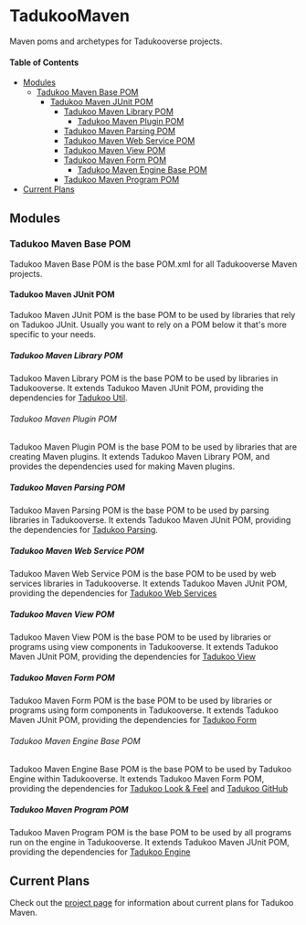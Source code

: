 # TadukooMaven
Maven poms and archetypes for Tadukooverse projects.

#### Table of Contents
* [Modules](#modules)
    * [Tadukoo Maven Base POM](#tadukoo-maven-base-pom)
      * [Tadukoo Maven JUnit POM](#tadukoo-maven-junit-pom)
        * [Tadukoo Maven Library POM](#tadukoo-maven-library-pom)
          * [Tadukoo Maven Plugin POM](#tadukoo-maven-plugin-pom)
        * [Tadukoo Maven Parsing POM](#tadukoo-maven-parsing-pom)
        * [Tadukoo Maven Web Service POM](#tadukoo-maven-web-service-pom)
        * [Tadukoo Maven View POM](#tadukoo-maven-view-pom)
        * [Tadukoo Maven Form POM](#tadukoo-maven-form-pom)
          * [Tadukoo Maven Engine Base POM](#tadukoo-maven-engine-base-pom)
        * [Tadukoo Maven Program POM](#tadukoo-maven-program-pom)
* [Current Plans](#current-plans)

## Modules
### Tadukoo Maven Base POM
Tadukoo Maven Base POM is the base POM.xml for all Tadukooverse Maven projects.

#### Tadukoo Maven JUnit POM
Tadukoo Maven JUnit POM is the base POM to be used by libraries that rely on 
Tadukoo JUnit. Usually you want to rely on a POM below it that's more specific 
to your needs.

##### Tadukoo Maven Library POM
Tadukoo Maven Library POM is the base POM to be used by libraries in Tadukooverse.
It extends Tadukoo Maven JUnit POM, providing the dependencies for 
[Tadukoo Util](https://tadukooverse.github.io/projects/TadukooUtil.html).

###### Tadukoo Maven Plugin POM
Tadukoo Maven Plugin POM is the base POM to be used by libraries that are creating 
Maven plugins. It extends Tadukoo Maven Library POM, and provides the dependencies 
used for making Maven plugins.

##### Tadukoo Maven Parsing POM
Tadukoo Maven Parsing POM is the base POM to be used by parsing libraries in 
Tadukooverse. It extends Tadukoo Maven JUnit POM, providing the dependencies 
for 
[Tadukoo Parsing](https://tadukooverse.github.io/projects/TadukooParsing.html).

##### Tadukoo Maven Web Service POM
Tadukoo Maven Web Service POM is the base POM to be used by web services 
libraries in Tadukooverse. It extends Tadukoo Maven JUnit POM, providing the 
dependencies for 
[Tadukoo Web Services](https://tadukooverse.github.io/projects/TadukooWebServices.html)

##### Tadukoo Maven View POM
Tadukoo Maven View POM is the base POM to be used by libraries or programs using 
view components in Tadukooverse. It extends Tadukoo Maven JUnit POM, providing 
the dependencies for 
[Tadukoo View](https://tadukooverse.github.io/projects/TadukooView.html)

##### Tadukoo Maven Form POM
Tadukoo Maven Form POM is the base POM to be used by libraries or programs using 
form components in Tadukooverse. It extends Tadukoo Maven JUnit POM, providing 
the dependencies for 
[Tadukoo Form](https://tadukooverse.github.io/projects/TadukooForm.html)

###### Tadukoo Maven Engine Base POM
Tadukoo Maven Engine Base POM is the base POM to be used by Tadukoo Engine 
within Tadukooverse. It extends Tadukoo Maven Form POM, providing the dependencies for 
[Tadukoo Look & Feel](https://tadukooverse.github.io/projects/TadukooLookAndFeel.html) 
and 
[Tadukoo GitHub](https://tadukooverse.github.io/projects/TadukooGitHub.html)

##### Tadukoo Maven Program POM
Tadukoo Maven Program POM is the base POM to be used by all programs run on 
the engine in Tadukooverse. It extends Tadukoo Maven JUnit POM, providing 
the dependencies for 
[Tadukoo Engine](https://tadukooverse.github.io/projects/TadukooEngine.html)

## Current Plans
Check out the [project page](https://tadukooverse.github.io/projects/TadukooMaven.html) 
for information about current plans for Tadukoo Maven.
